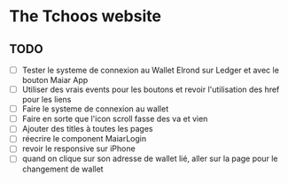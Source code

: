 # The Tchoos website

## TODO
- [ ] Tester le systeme de connexion au Wallet Elrond sur Ledger et avec le bouton Maiar App
- [ ] Utiliser des vrais events pour les boutons et revoir l'utilisation des href pour les liens
- [ ] Faire le systeme de connexion au wallet 
- [ ] Faire en sorte que l'icon scroll fasse des va et vien
- [ ] Ajouter des titles à toutes les pages
- [ ] réecrire le component MaiarLogin
- [ ] revoir le responsive sur iPhone
- [ ] quand on clique sur son adresse de wallet lié, aller sur la page pour le changement de wallet